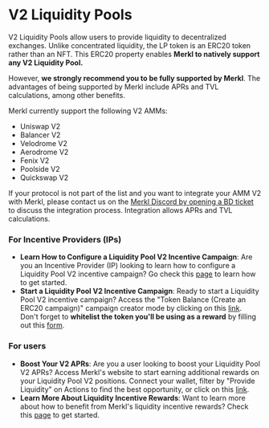 # V2 Liquidity Pools

V2 Liquidity Pools allow users to provide liquidity to decentralized exchanges. Unlike concentrated liquidity, the LP token is an ERC20 token rather than an NFT. This ERC20 property enables **Merkl to natively support any V2 Liquidity Pool.**

However, **we strongly recommend you to be fully supported by Merkl**. The advantages of being supported by Merkl include APRs and TVL calculations, among other benefits.&#x20;

Merkl currently support the following V2 AMMs:

* Uniswap V2
* Balancer V2
* Velodrome V2
* Aerodrome V2
* Fenix V2
* Poolside V2
* Quickswap V2

If your protocol is not part of the list and you want to integrate your AMM V2 with Merkl, please contact us on the [Merkl Discord by opening a BD ticket](https://www.google.com/url?q=https://discord.gg/jnYfrGxDbe\&sa=D\&source=docs\&ust=1714726869927696\&usg=AOvVaw1loOKjqz9IGEdpNjWsvrmD) to discuss the integration process. Integration allows APRs and TVL calculations.&#x20;

### For Incentive Providers (IPs)

* **Learn How to Configure a Liquidity Pool V2 Incentive Campaign**: Are you an Incentive Provider (IP) looking to learn how to configure a Liquidity Pool V2 incentive campaign? Go check this [page](../../distribute-with-merkl/types-of-campaign/erc20-incentivization-campaign.md) to learn how to get started.
* **Start a Liquidity Pool V2 Incentive Campaign**: Ready to start a Liquidity Pool V2 incentive campaign? Access the "Token Balance (Create an ERC20 campaign)" campaign creator mode by clicking on this [link](https://app.merkl.xyz/create/hold).\
  Don't forget to **whitelist the token you'll be using as a reward** by filling out this [form](https://tally.so/r/3y2bqx).&#x20;

### For users

* **Boost Your V2 APRs**: Are you a user looking to boost your Liquidity Pool V2 APRs? Access Merkl's website to start earning additional rewards on your Liquidity Pool V2 positions. Connect your wallet, filter by "Provide Liquidity" on Actions to find the best opportunity, or click on this [link](https://app.merkl.xyz/?action=pool).
* **Learn More About Liquidity Incentive Rewards**: Want to learn more about how to benefit from Merkl's liquidity incentive rewards? Check this [page](../../earn-with-merkl/earn-with-merkl/) to get started.
